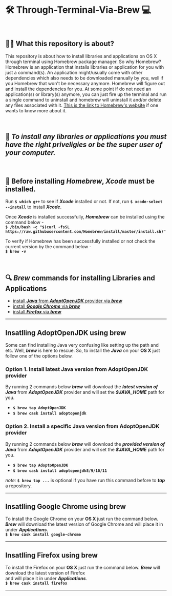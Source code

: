 # :hammer_and_wrench: Through-Terminal-Via-Brew :computer:

<br>

## :man_technologist: What this repository is about?
This repository is about how to install libraries and applications on OS X through terminal using Homebrew package manager. So why Homebrew? Homebrew is an application that installs libraries or application for you with just a command(s). An application might/usually come with other dependencies which also needs to be downloaded manually by you, well if you Homebrew that won't be necessary anymore. Homebrew will figure out and install the dependencies for you. At some point if do not need an application(s) or library(s) anymore, you can just fire up the terminal and run a single command to uninstall and homebrew will uninstall it and/or delete any files associated with it. [This is the link to Homebrew's website](https://brew.sh/) if one wants to know more about it.

<br>

## :stop_sign: *To install any libraries or applications you must have the right priveligies or be the super user of your computer.*

<br>

## :construction: Before installing *Homebrew*, *Xcode* must be installed.
Run **`$ which g++`** to see if ***Xcode*** installed or not. If not, run **`$ xcode-select --install`** to install ***Xcode***.

Once ***Xcode*** is installed successfully, ***Homebrew*** can be installed using the command below -  
**`$ /bin/bash -c "$(curl -fsSL https://raw.githubusercontent.com/Homebrew/install/master/install.sh)"`**

To verify if Homebrew has been successfully installed or not check the current version by the command below -  
**`$ brew -v`**

<br>

## :mag: ***Brew*** commands for installing Libraries and Applications
  * [install ***Java*** from ***AdoptOpenJDK*** provider via ***brew***](#adoptopenjdk)
  * [install ***Google Chrome*** via ***brew***](#google-chrome)
  * [install ***Firefox*** via ***brew***](#firefox)  
  
---

## <a name="adoptopenjdk">Insatlling AdoptOpenJDK using brew</a>
Some can find installing Java very confusing like setting up the path and etc. Well, ***brew*** is here to rescue.
So, to install the ***Java*** on your **OS X** just follow one of the options below.

### Option 1. Install latest Java version from AdoptOpenJDK provider
By running 2 commands below ***brew*** will download the ***latest version of Java*** from ***AdoptOpenJDK*** provider and will set the ***$JAVA_HOME*** path for you.  
   * **`$ brew tap AdoptOpenJDK`**  
   * **`$ brew cask install adoptopenjdk`**  
  

### Option 2. Install a specific Java version from AdoptOpenJDK provider
By running 2 commands below ***brew*** will download the ***provided version of Java*** from ***AdoptOpenJDK*** provider and will set the ***$JAVA_HOME*** path for you.  
   * **`$ brew tap AdoptoOpenJDK`**  
   * **`$ brew cask install adoptopenjdk8/9/10/11`**  
   
*note:* **`$ brew tap ...`** is optional if you have run this command before to ***tap*** a repository.

---

## <a name="google-chrome">Insatlling Google Chrome using brew</a>
To install the Google Chrome on your **OS X** just run the command below. ***Brew*** will download the latest version of   Google Chrome and will place it in under ***Applications***.  
**`$ brew cask install google-chrome`**

---

## <a name="firefox">Insatlling Firefox using brew</a>
To install the Firefox on your **OS X** just run the command below. ***Brew*** will download the latest version of Firefox  
and will place it in under ***Applications***.  
**`$ brew cask install firefox`**  

---
